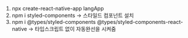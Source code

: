 1. npx create-react-native-app langApp
2. npm i styled-components -> 스타일드 컴포넌트 설치
3. npm i @types/styled-components @types/styled-components-react-native -> 타입스크립트 없이 자동완선을 시켜줌
